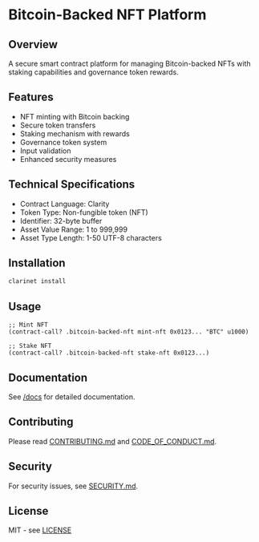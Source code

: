 # Bitcoin-Backed NFT Platform

## Overview

A secure smart contract platform for managing Bitcoin-backed NFTs with staking capabilities and governance token rewards.

## Features

- NFT minting with Bitcoin backing
- Secure token transfers
- Staking mechanism with rewards
- Governance token system
- Input validation
- Enhanced security measures

## Technical Specifications

- Contract Language: Clarity
- Token Type: Non-fungible token (NFT)
- Identifier: 32-byte buffer
- Asset Value Range: 1 to 999,999
- Asset Type Length: 1-50 UTF-8 characters

## Installation

```bash
clarinet install
```

## Usage

```clarity
;; Mint NFT
(contract-call? .bitcoin-backed-nft mint-nft 0x0123... "BTC" u1000)

;; Stake NFT
(contract-call? .bitcoin-backed-nft stake-nft 0x0123...)
```

## Documentation

See [/docs](/docs) for detailed documentation.

## Contributing

Please read [CONTRIBUTING.md](CONTRIBUTING.md) and [CODE_OF_CONDUCT.md](CODE_OF_CONDUCT.md).

## Security

For security issues, see [SECURITY.md](SECURITY.md).

## License

MIT - see [LICENSE](LICENSE)
